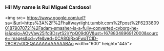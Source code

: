 ### Hi! My name is Rui Miguel Cardoso! 


<img src= https://www.google.com/url?sa=i&url=https%3A%2F%2Fhalfwayriight.tumblr.com%2Fpost%2F623380901879070721%2Fadam-smasher-is-a-fully-converted-cyborg-he-is&psig=AOvVaw25jfcBDsytS2irYpQ09dGV&ust=1678834896912000&source=images&cd=vfe&ved=0CA8QjRxqFwoTCID-28CB2v0CFQAAAAAdAAAAABAo  width="600" height="445">
